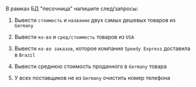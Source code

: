 В рамках БД "песочница" напишите след/запросы:

1. Вывести `стоимость` и `название` двух самых дешевых товаров из `Germany`

2. Вывести `ко-во` и `сред/стоимость` товаров из `USA`

3. Вывести `ко-во заказов`, которое компания `Speedy Express` доставила в `Brazil`

4. Вывести среднюю стоимость проданного в `Germany` товара

5. У всех поставщиков не из `Germany` очистить номер телефона